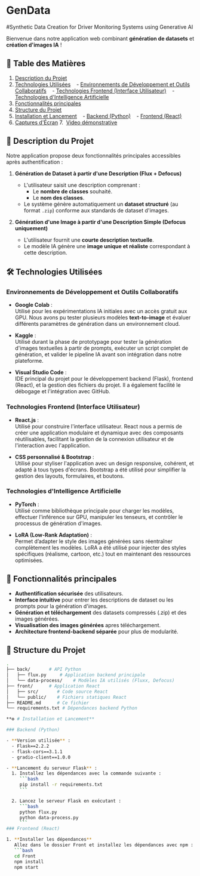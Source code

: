 # GenData

#Synthetic Data Creation for Driver Monitoring Systems using Generative 
AI


Bienvenue dans notre application web combinant **génération de datasets** et **création d'images IA** !

## 📑 Table des Matières

1. [Description du Projet](#description-du-projet)
2. [Technologies Utilisées](#technologies-utilisees)
   - [Environnements de Développement et Outils Collaboratifs](#61-environnements-de-developpement-et-outils-collaboratifs)
   - [Technologies Frontend (Interface Utilisateur)](#62-technologies-frontend-interface-utilisateur)
   - [Technologies d'Intelligence Artificielle](#63-technologies-dintelligence-artificielle)
3. [Fonctionnalités principales](#fonctionnalites-principales)
4. [Structure du Projet](#structure-du-projet)
5. [Installation et Lancement](#installation-et-lancement)
   - [Backend (Python)](#backend-python)
   - [Frontend (React)](#frontend-react)
6. [Captures d'Écran](#captures-decran)
7.  [Video démonstrative](#video-demonstrative)


## 🚀 Description du Projet

Notre application propose deux fonctionnalités principales accessibles après authentification :

1. **Génération de Dataset à partir d'une Description (Flux + Defocus)**  
   - L'utilisateur saisit une description comprenant :
     - Le **nombre de classes** souhaité.
     - Le **nom des classes**.
   - Le système génère automatiquement un **dataset structuré** (au format `.zip`) conforme aux standards de dataset d'images.

2. **Génération d'une Image à partir d'une Description Simple (Defocus uniquement)**  
   - L'utilisateur fournit une **courte description textuelle**.
   - Le modèle IA génère une **image unique et réaliste** correspondant à cette description.

## 🛠️ Technologies Utilisées

### Environnements de Développement et Outils Collaboratifs

- **Google Colab** :  
  Utilisé pour les expérimentations IA initiales avec un accès gratuit aux GPU. Nous avons pu tester plusieurs modèles **text-to-image** et évaluer différents paramètres de génération dans un environnement cloud.

- **Kaggle** :  
  Utilisé durant la phase de prototypage pour tester la génération d'images textuelles à partir de prompts, exécuter un script complet de génération, et valider le pipeline IA avant son intégration dans notre plateforme.

- **Visual Studio Code** :  
  IDE principal du projet pour le développement backend (Flask), frontend (React), et la gestion des fichiers du projet. Il a également facilité le débogage et l'intégration avec GitHub.

### Technologies Frontend (Interface Utilisateur)

- **React.js** :  
  Utilisé pour construire l'interface utilisateur. React nous a permis de créer une application modulaire et dynamique avec des composants réutilisables, facilitant la gestion de la connexion utilisateur et de l'interaction avec l'application.

- **CSS personnalisé & Bootstrap** :  
  Utilisé pour styliser l'application avec un design responsive, cohérent, et adapté à tous types d'écrans. Bootstrap a été utilisé pour simplifier la gestion des layouts, formulaires, et boutons.

### Technologies d'Intelligence Artificielle

- **PyTorch** :  
  Utilisé comme bibliothèque principale pour charger les modèles, effectuer l'inférence sur GPU, manipuler les tenseurs, et contrôler le processus de génération d'images.

- **LoRA (Low-Rank Adaptation)** :  
  Permet d’adapter le style des images générées sans réentraîner complètement les modèles. LoRA a été utilisé pour injecter des styles spécifiques (réalisme, cartoon, etc.) tout en maintenant des ressources optimisées.

## 🔑 Fonctionnalités principales

- **Authentification sécurisée** des utilisateurs.
- **Interface intuitive** pour entrer les descriptions de dataset ou les prompts pour la génération d'images.
- **Génération et téléchargement** des datasets compressés (.zip) et des images générées.
- **Visualisation des images générées** apres téléchargement.
- **Architecture frontend-backend séparée** pour plus de modularité.

## 📂 Structure du Projet
```bash
.
├── back/       # API Python
│   ├── flux.py     # Application backend principale
│   └── data-process/    # Modèles IA utilisés (Fluxx, Defocus)
├── front/      # Application React
│   ├── src/       # Code source React
│   └── public/    # Fichiers statiques React
├── README.md      # Ce fichier
└── requirements.txt # Dépendances backend Python

**⚙️ # Installation et Lancement**

### Backend (Python)

- **Version utilisée** :
  - Flask==2.2.2
  - flask-cors==3.1.1
  - gradio-client==1.0.0

- **Lancement du serveur Flask** :
  1. Installez les dépendances avec la commande suivante :
     ```bash
     pip install -r requirements.txt
     ```

  2. Lancez le serveur Flask en exécutant :
     ```bash
     python flux.py
     python data-process.py
     ```
### Frontend (React)

1. **Installer les dépendances**  
   Allez dans le dossier Front et installez les dépendances avec npm :
   ```bash
   cd Front
   npm install
   npm start
